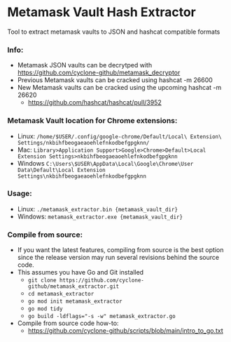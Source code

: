 # Metamask Vault Hash Extractor
Tool to extract metamask vaults to JSON and hashcat compatible formats

### Info:
- Metamask JSON vaults can be decrytped with https://github.com/cyclone-github/metamask_decryptor
- Previous Metamask vaults can be cracked using hashcat -m 26600
- New Metamask vaults can be cracked using the upcoming hashcat -m 26620
  - https://github.com/hashcat/hashcat/pull/3952

### Metamask Vault location for Chrome extensions:
- Linux: `/home/$USER/.config/google-chrome/Default/Local\ Extension\ Settings/nkbihfbeogaeaoehlefnkodbefgpgknn/`
- Mac: `Library>Application Support>Google>Chrome>Default>Local Extension Settings>nkbihfbeogaeaoehlefnkodbefgpgknn`
- Windows `C:\Users\$USER\AppData\Local\Google\Chrome\User Data\Default\Local Extension Settings\nkbihfbeogaeaoehlefnkodbefgpgknn`

### Usage:
- Linux: `./metamask_extractor.bin {metamask_vault_dir}`
- Windows: `metamask_extractor.exe {metamask_vault_dir}`

### Compile from source:
- If you want the latest features, compiling from source is the best option since the release version may run several revisions behind the source code.
- This assumes you have Go and Git installed
  - `git clone https://github.com/cyclone-github/metamask_extractor.git`
  - `cd metamask_extractor`
  - `go mod init metamask_extractor`
  - `go mod tidy`
  - `go build -ldflags="-s -w" metamask_extractor.go`
- Compile from source code how-to:
  - https://github.com/cyclone-github/scripts/blob/main/intro_to_go.txt
